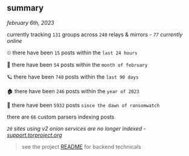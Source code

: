 
## summary
_february 6th, 2023_

currently tracking `131` groups across `240` relays & mirrors - _`77` currently online_

⏲ there have been `15` posts within the `last 24 hours`

🦈 there have been `54` posts within the `month of february`

🪐 there have been `740` posts within the `last 90 days`

🏚 there have been `246` posts within the `year of 2023`

🦕 there have been `5932` posts `since the dawn of ransomwatch`

there are `66` custom parsers indexing posts

_`20` sites using v2 onion services are no longer indexed - [support.torproject.org](https://support.torproject.org/onionservices/v2-deprecation/)_

> see the project [README](https://github.com/joshhighet/ransomwatch#ransomwatch--) for backend technicals
